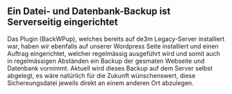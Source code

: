 ## Ein Datei- und Datenbank-Backup ist Serverseitig eingerichtet

Das Plugin (BackWPup), welches bereits auf de3m Legacy-Server installiert war, haben wir ebenfalls auf unserer Wordpress Seite installiert und einen Auftrag eingerichtet, welcher regelmässig ausgeführt wird und somit auch in regelmässigen Abständen ein Backup der gesmaten Webseite und Datenbank vornimmt.
Aktuell wird dieses Backup auf dem Server selbst abgelegt, es wäre natürlich für die Zukunft wünschenswert, diese Sichereungsdatei jeweils direkt an einem anderen Ort abzulegen.

